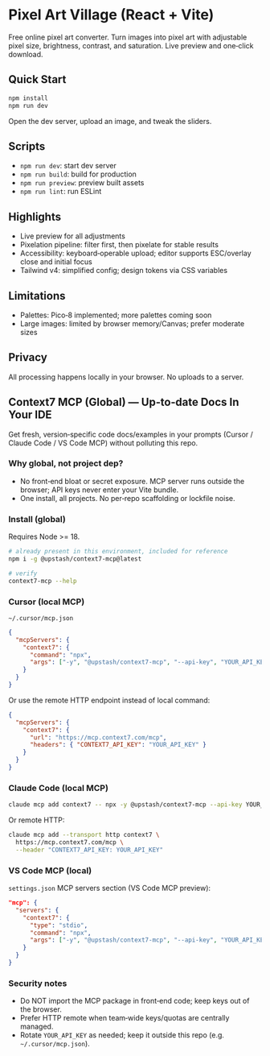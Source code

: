 # Pixel Art Village (React + Vite)

Free online pixel art converter. Turn images into pixel art with adjustable pixel size, brightness, contrast, and saturation. Live preview and one‑click download.

## Quick Start

```bash
npm install
npm run dev
```

Open the dev server, upload an image, and tweak the sliders.

## Scripts

- `npm run dev`: start dev server
- `npm run build`: build for production
- `npm run preview`: preview built assets
- `npm run lint`: run ESLint

## Highlights

- Live preview for all adjustments
- Pixelation pipeline: filter first, then pixelate for stable results
- Accessibility: keyboard‑operable upload; editor supports ESC/overlay close and initial focus
- Tailwind v4: simplified config; design tokens via CSS variables

## Limitations

- Palettes: Pico‑8 implemented; more palettes coming soon
- Large images: limited by browser memory/Canvas; prefer moderate sizes

## Privacy

All processing happens locally in your browser. No uploads to a server.

## Context7 MCP (Global) — Up‑to‑date Docs In Your IDE

Get fresh, version‑specific code docs/examples in your prompts (Cursor / Claude Code / VS Code MCP) without polluting this repo.

### Why global, not project dep?

- No front‑end bloat or secret exposure. MCP server runs outside the browser; API keys never enter your Vite bundle.
- One install, all projects. No per‑repo scaffolding or lockfile noise.

### Install (global)

Requires Node >= 18.

```bash
# already present in this environment, included for reference
npm i -g @upstash/context7-mcp@latest

# verify
context7-mcp --help
```

### Cursor (local MCP)

`~/.cursor/mcp.json`

```json
{
  "mcpServers": {
    "context7": {
      "command": "npx",
      "args": ["-y", "@upstash/context7-mcp", "--api-key", "YOUR_API_KEY"]
    }
  }
}
```

Or use the remote HTTP endpoint instead of local command:

```json
{
  "mcpServers": {
    "context7": {
      "url": "https://mcp.context7.com/mcp",
      "headers": { "CONTEXT7_API_KEY": "YOUR_API_KEY" }
    }
  }
}
```

### Claude Code (local MCP)

```bash
claude mcp add context7 -- npx -y @upstash/context7-mcp --api-key YOUR_API_KEY
```

Or remote HTTP:

```bash
claude mcp add --transport http context7 \
  https://mcp.context7.com/mcp \
  --header "CONTEXT7_API_KEY: YOUR_API_KEY"
```

### VS Code MCP (local)

`settings.json` MCP servers section (VS Code MCP preview):

```json
"mcp": {
  "servers": {
    "context7": {
      "type": "stdio",
      "command": "npx",
      "args": ["-y", "@upstash/context7-mcp", "--api-key", "YOUR_API_KEY"]
    }
  }
}
```

### Security notes

- Do NOT import the MCP package in front‑end code; keep keys out of the browser.
- Prefer HTTP remote when team‑wide keys/quotas are centrally managed.
- Rotate `YOUR_API_KEY` as needed; keep it outside this repo (e.g. `~/.cursor/mcp.json`).
